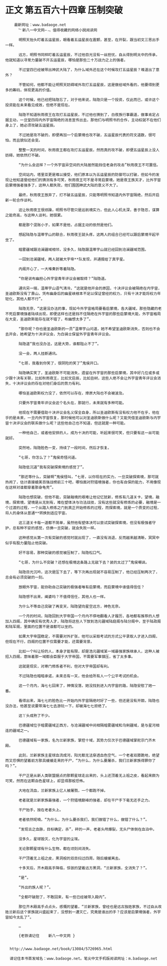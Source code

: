 # 正文 第五百六十四章 压制突破
        最新网址：www.badaoge.net
          ﹄新八一中文网—﹃ 值得收藏的网络小說阅读网
      
          明照天抬头盯着五运星辰，眼看着五运星辰在震颤，甚至，在开裂，跟当初文三思出手一样。
      
          远方，明照书同样盯着五运星辰，不过他目光没有一丝担忧，自从得到明太中的传承，他就知道以寻常力量破不开五运星辰，哪怕是那些二十万战力之上的强者。
      
          不过堂四已经被带出神武大陆了，为什么域外还在这个时候攻打五运星辰？难道出了意外？
      
          不管如何，他都不能让明照天妨碍域外攻打五运星辰，这是做给域外看的，他要得到更多的筹码，体现更高的价值。
      
          这个时候，他已经把陆隐忘了，对于他来说，陆隐只是一个投资，仅此而已，或许这个投资能在未来看见成效，但绝不是现在。
      
          陆隐不知道秋雨夜王在攻打五运星辰，不过他也猜到了，白夜族行事霸道，做事肯定占据主动，一旦堂四将内外宇宙隔绝的消息宣传出去，那他们与明照书的合作，主动权就不在他们身上了，她必须攻破五运星辰。
      
          不过她是攻不破的，即便再加一个启蒙境也攻不破，五运星辰代表的符文道数，很可怕，而且貌似还会变。
      
          整整一天的时间，秋雨夜王都在攻打五运星辰，然而真的攻不破，即便五运星辰上没人妨碍，她依然打不破。
      
          “为什么会这样？一个外宇宙异空间的大陆居然能挡住老身的攻击”秋雨夜王不可置信。
      
          空间站内，塔里亚更是难以接受，他们原本以为五运星辰的防御可以打破，但如今的发现让他知道曾经他们的猜测有多可笑，秋雨夜王可不是寻常启蒙境，她是夜王族天才，比外宇宙启蒙境强者强多了，这种人都失败，他们围困神武大陆的意义不大了。
      
          最终，秋雨夜王放弃了，打不破五运星辰，只能等明照书知道内外宇宙隔绝，然后开启新一轮合作谈判。
      
          这让秋雨夜王很烦躁，明照书尽管只是巡航境实力，但此人心机太深，善于隐忍，谋算之能奇高，与这种人谈判，她很累。
      
          都是那个混账小子，如果不是他，占据主动的依然是他们。
      
          想起陆隐与温蒂宇山的联合，秋雨夜王就头疼，这两人的组合已经可以跟启蒙境平起平坐了。
      
          暗雾疆域跟沧澜疆域相邻，没多久，陆隐跟温蒂宇山就已经回到沧澜疆域范围。
      
          一回到沧澜疆域，两人就被大宇帝**队发现，并通报给了真宇星。
      
          内阁开心了，一大堆奏折等着陆隐。
      
          “你是说布幽担心外宇宙青年评议会被取缔？”陆隐道。
      
          通讯另一端，温蒂宇山语气清冷，“这就是他开会的原因，十决评议会被隔绝在内宇宙，圣迪欧斯没有了靠山，凭布幽身后的幽星峡根本不足以保证曾经的权力，只有十决才能将权力年轻化，其他人都不行”。
      
          陆隐无奈，“这是没办法的事，现如今外宇宙格局要看启蒙境，各大疆域，那些隐藏的老不死启蒙境强者陆续出现，即便这样也还是挡不住隔绝在外宇宙的那些启蒙境大能，外宇宙格局在大变，圣迪欧斯能存在就不错了，布幽想太多了”。
      
          “那你呢？你也是圣迪欧斯的一员”温蒂宇山问道，她不希望圣迪欧斯消失，否则也不会去开会，她希望为十决评议会，为白骑士保留外宇宙青年评议会。
      
          陆隐道“我也没办法，这是大势，谁都阻止不了”。
      
          没一会，两人挂断通讯。
      
          “七哥，我看到你笑了，很阴险的笑了”鬼侯开口。
      
          陆隐确实笑了，圣迪欧斯不可能消失，遗留在外宇宙的那些启蒙境，其中好几位或多或少跟十决有关联，比如秋雨夜王，比如文启辰，比如丑树，这些人绝不会让外宇宙青年评议会消失，十决评议会的存在对他们身后的势力有利。
      
          哪怕圣迪欧斯权力没了，依然可以存在，燎原大陆也不会被波及。
      
          只要外宇宙青年评议会这个名头在，那就行，未来就有多种可能。
      
          他现在不需要借助十决评议会名义保全自身，所以圣迪欧斯有没有权力他不在乎，他在乎的是未来，一旦内外宇宙恢复，那时候他可以对圣迪欧斯做什么呢？又能凭借圣迪欧斯与内宇宙十决评议会的联系做什么呢？这些他自己也不知道，但这就是一种可能。
      
          一种他自己，或者他安排的人，成为十决的可能，听起来很可笑，但只要有这一丝可能就好。
      
          突然地，陆隐脸色一变，持续了一段时间，然后才恢复。
      
          “七哥，你怎么了？”鬼侯奇怪问道。
      
          陆隐低沉道“我有突破探索境的感觉了”。
      
          “那还等什么，突破啊”鬼侯怪叫，“七哥，以你现在的实力，一旦突破探索境，那可就热闹了，估计直接媲美百强战榜前三十吧，哪怕面对狩猎境强者，你也有自保的能力，不用像现在这样对谁都穿着那身龟壳”。
      
          陆隐也想突破，但他不能，突破融境的艰难让他记忆犹新，修炼有几道关卡，望境，融境，探索境，望境是从无到有，难在塑体决与功法战技，没有这些就没有修炼的必要，融境是一个过渡的过程，一个从踏入修炼之门到真正开始修炼的过程，而探索境，就是一个质变的过程，将人的身体从普通**转换到适应宇宙。
      
          这三道关卡每一道都不简单，虽然他有塑体决可以尝试突破探索境，但没有极强者守护，总有种不安的感觉，仿佛一旦突破，就会失败一样。
      
          这种感觉从第一次有突破的感觉时就出现了，一直没有消退，反而越来越清晰，冥冥中似乎有股力量阻止他突破。
      
          好不容易，那种突破的感觉被压制了，陆隐松口气。
      
          “七哥，为什么不突破？还想在极境这条路上无敌下去？装的太过了”鬼侯嘲讽。
      
          陆隐目光沉吟，这次是压下去了，等下次再出现就不容易压制了，他已经压制两次了，总会有必须突破的一刻。
      
          放眼外宇宙，能协助自己突破的极强者唯有启蒙境，而启蒙境中谁值得信任？
      
          陆隐想不出来，阐婆吗？不值得信任，其他人也一样。
      
          为什么不等自己突破了再变天，陆隐望向星空远方，神色无奈。
      
          一个月的时间，陆隐回到大宇帝国一个月内不停地翻看人才履历，各地都有推荐的人想加入四阁，其中确实有优秀人才，陆隐将这些人下放到浩元疆域陆庭阁与陆分阁中，至于陆政阁和陆军阁，里面的位置不是谁都可以坐的。
      
          如果大宇帝国稳定，不需要对外扩张，他可以采取考试的方式公平录取人才进入四阁，但现在不行，四阁的位置不仅需要才能，还需要背景。
      
          比如一个叫让玢的人，本身才能有限，却是浩元疆域某一域最强家族继承人，这种人被招入四阁，意味着那一域都会臣服于大宇帝国，不需要军事镇压，省了太多事。
      
          这就是现实，对寒门修炼者不利，但对大宇帝国却有利。
      
          不过陆隐也暗暗承诺，未来总有一天，他会给所有人一个公平考试的机会。
      
          这一个月内，海七七回来了，神情没落，她没找到进入内宇宙的路，陆隐安慰了她一番。
      
          看得出来，海七七的脸色比一开始内外宇宙隔绝时好了一些，但还是没有开朗，陆隐也没办法，他甚至说要带海七七去游玩一下，却被海七七拒绝了。
      
          这丫头成熟了不少。
      
          巴德疆域位于暗雾疆域正西方，与沧澜疆域中间相隔暗雾疆域和乌俐疆域，是与星河相连的疆域之一。
      
          巴德疆域有一家族，名为兰新家族，掌控十域，其势力仅次于巴德疆域掌舵宗门齐木殿。
      
          此刻，兰新家族主星球血流成河，阳光都无法穿透血色空气，一个老者双膝跪地，绝望而又恐惧的望着前方那具缓缓走来的干尸，“为什么，为什么要屠杀，我们兰新家族得罪你了吗？”。
      
          干尸正是从新人类联盟据点的那颗星球走出来的，头上还顶着无上祖之皮，看起来颇为可笑，然而在这颗血色星球上，却显得那般恐怖。
      
          大地在流血，兰新家族上亿人被屠戮，一个都跑不掉。
      
          老者就是兰新家族最强者，一个狩猎境巅峰的强者，却在干尸手下毫无还手之力。
      
          干尸抬手，按在老者头上。
      
          老者依然呢喃，“为什么，为什么要杀我们，我们做错了什么，做错了什么？”。
      
          “发现古之血脉，目标确定，杀”，砰的一声，老者头颅爆裂，无头尸体倒在血泊中。
      
          没多久，星球毁灭，化为宇宙的尘埃。
      
          无论那颗星球有什么生物，都在顷刻间消失。
      
          干尸顶着无上祖之皮，黑洞般的双目扫过四周，随后缓缓离去。
      
          十多天后，齐木殿高手降临，惊骇的望着远方黑洞，“兰新家族，全消失了？”。
      
          “是”。
      
          “外出的族人呢？”。
      
          “全都吓破胆了，不敢回来，有一些已经被带入殿内”。
      
          那位齐木殿高手点点头，感慨的望着，“兰新家族，曾经也是远古独姓家族，不过自从改姓兰新后这个家族就兴盛起来了，没想到一遭灭亡，究竟是谁出的手？应该是启蒙境强者，外宇宙如今太乱了”。
      
          …
      
          {老铁请记住    新八一中文网 }
      
      
      http://www.badaoge.net/book/13084/5726965.html
      
      请记住本书首发域名：www.badaoge.net。笔尖中文手机版阅读网址：m.badaoge.net